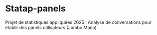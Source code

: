 # Statap-panels
Projet de statistiques appliquées 2025 : Analyse de conversations pour établir des panels utilisateurs (Jumbo Mana)
